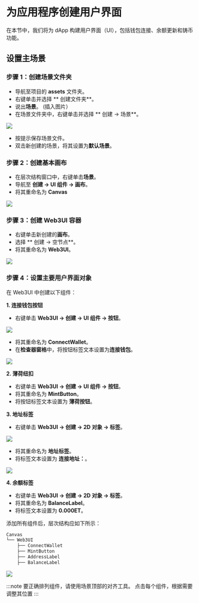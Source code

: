 # 为应用程序创建用户界面

在本节中，我们将为 dApp 构建用户界面（UI），包括钱包连接、余额更新和铸币功能。

## 设置主场景<a id="setting-up-main-scene"></a>

### 步骤 1：创建场景文件夹<a id="create-scene-folder"></a>

- 导航至项目的 **assets** 文件夹。
- 右键单击并选择 \*\* 创建文件夹\*\*。
- 说出**场景**。 (插入图片）
- 在场景文件夹中，右键单击并选择 \*\* 创建 → 场景\*\*。

![](/img/minidapps/cocos-creator/cp-create-scene-r.png)

- 按提示保存场景文件。
- 双击新创建的场景，将其设置为**默认场景**。

### 步骤 2：创建基本画布<a id="creating-base-canvas"></a>

- 在层次结构窗口中，右键单击**场景**。
- 导航至 **创建 → UI 组件 → 画布**。
- 将其重命名为 **Canvas**

![](/img/minidapps/cocos-creator/cp-create-canvas-r.png)

### 步骤 3：创建 Web3UI 容器<a id="create-web3ui-container"></a>

- 右键单击新创建的**画布**。
- 选择 \*\* 创建 → 空节点\*\*。
- 将其重命名为 **Web3UI**。

![](/img/minidapps/cocos-creator/cp-create-web3-ui-r.png)

### 步骤 4：设置主要用户界面对象<a id="setting-up-main-ui-objects"></a>

在 Web3UI 中创建以下组件：

**1. 连接钱包按钮**

- 右键单击 **Web3UI → 创建 → UI 组件 → 按钮**。

![](/img/minidapps/cocos-creator/cp-connect-button-r.png)

- 将其重命名为 **ConnectWallet**。
- 在**检查器窗格**中，将按钮标签文本设置为**连接钱包**。

![](/img/minidapps/cocos-creator/cp-connect-label-r.png)

**2. 薄荷纽扣**

- 右键单击 **Web3UI → 创建 → UI 组件 → 按钮**。
- 将其重命名为 **MintButton**。
- 将按钮标签文本设置为 **薄荷按钮**。

**3. 地址标签**

- 右键单击 **Web3UI → 创建 → 2D 对象 → 标签**。

![](/img/minidapps/cocos-creator/cp-address-label-r.png)

- 将其重命名为 **地址标签**。
- 将标签文本设置为 **连接地址：**。

![](/img/minidapps/cocos-creator/cp-connected-address-r.png)

**4. 余额标签**

- 右键单击 **Web3UI → 创建 → 2D 对象 → 标签**。
- 将其重命名为 **BalanceLabel**。
- 将标签文本设置为 **0.000ET**。

添加所有组件后，层次结构应如下所示：

```bash
Canvas
└── Web3UI
    ├── ConnectWallet
    ├── MintButton
    ├── AddressLabel
    ├── BalanceLabel
```

![](/img/minidapps/cocos-creator/cp-ui-view-r.png)

:::note
要正确排列组件，请使用场景顶部的对齐工具。 点击每个组件，根据需要调整其位置
:::


